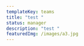 ```yaml
---
templateKey: teams
title: "test "
status: manager
description: "test "
featuredImg: /images/a3.jpg
---
```


